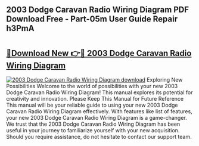 ## 2003 Dodge Caravan Radio Wiring Diagram PDF Download Free - Part-05m User Guide Repair h3PmA

# <h2><a href="http://dfnacf.blite.top/?on=2003+Dodge+Caravan+Radio+Wiring+Diagram">🔗Download New 👉🔴 2003 Dodge Caravan Radio Wiring Diagram</a></h2>

[![2003 Dodge Caravan Radio Wiring Diagram download](https://i.imgur.com/lujVjoI.png)](http://dfnacf.blite.top/?on=2003+Dodge+Caravan+Radio+Wiring+Diagram)
Exploring New Possibilities Welcome to the world of possibilities with your new 2003 Dodge Caravan Radio Wiring Diagram! This manual explores its potential for creativity and innovation. Please Keep This Manual for Future Reference This manual will be your reliable guide to using your new 2003 Dodge Caravan Radio Wiring Diagram effectively. With features like list of features, your new 2003 Dodge Caravan Radio Wiring Diagram is a game-changer. We trust that the 2003 Dodge Caravan Radio Wiring Diagram has been useful in your journey to familiarize yourself with your new acquisition. Should you require assistance, do not hesitate to contact our support team.
